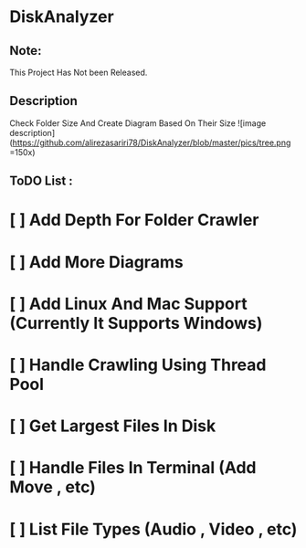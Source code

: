 # DiskAnalyzer


## Note:
This Project Has Not been Released.

## Description
Check Folder Size And Create Diagram Based On Their Size
![image description](https://github.com/alirezasariri78/DiskAnalyzer/blob/master/pics/tree.png =150x)

## ToDO List :
# [ ] Add Depth For Folder Crawler
# [ ] Add More Diagrams 
# [ ] Add Linux And Mac Support (Currently It Supports Windows)
# [ ] Handle Crawling Using Thread Pool
# [ ] Get Largest Files In Disk
# [ ] Handle Files In Terminal (Add Move , etc)
# [ ] List File Types (Audio , Video , etc)
